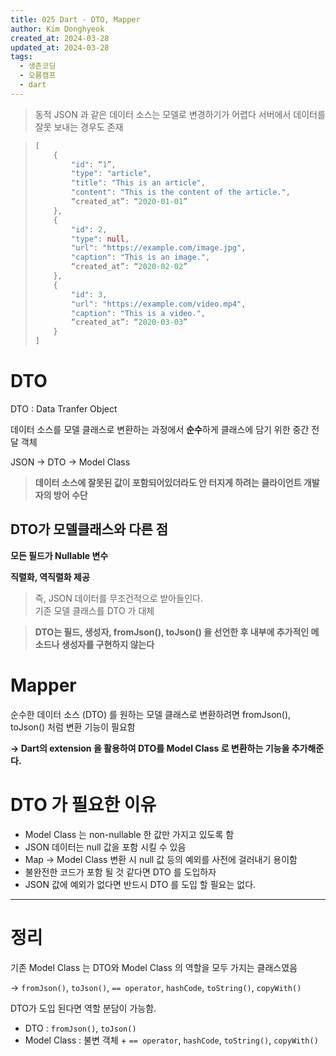 ```yaml
---
title: 025 Dart - DTO, Mapper
author: Kim Donghyeok
created_at: 2024-03-28
updated_at: 2024-03-28
tags:
  - 생존코딩
  - 오름캠프
  - dart
---
```


> 동적 JSON 과 같은 데이터 소스는 모델로 변경하기가 어렵다
> 서버에서 데이터를 잘못 보내는 경우도 존재

> ```dart
> [
>     {
>         "id": “1”,
>         "type": "article",
>         "title": "This is an article",
>         "content": "This is the content of the article.",
>         “created_at”: “2020-01-01”
>     },
>     {
>         "id": 2,
>         "type": null,
>         "url": "https://example.com/image.jpg",
>         "caption": "This is an image.",
>         “created_at”: “2020-02-02”
>     },
>     {
>         "id": 3,
>         "url": "https://example.com/video.mp4",
>         "caption": "This is a video.",
>         “created_at”: “2020-03-03”
>     }
> ]
>```

# DTO

DTO : Data Tranfer Object

데이터 소스를 모델 클래스로 변환하는 과정에서 **순수**하게 클래스에 담기 위한 중간 전달 객체

JSON -> DTO -> Model Class

> **데이터 소스에 잘못된 값이 포함되어있더라도 안 터지게 하려는 클라이언트 개발자의 방어 수단**

## DTO가 모델클래스와 다른 점

  **모든 필드가 Nullable 변수**
  
 **직렬화, 역직렬화 제공**

> 즉, JSON 데이터를 무조건적으로 받아들인다.  
> 기존 모델 클래스를 DTO 가 대체  

> **DTO는 필드, 생성자, fromJson(), toJson() 을 선언한 후 내부에 추가적인 메소드나 생성자를 구현하지 않는다**

# Mapper

순수한 데이터 소스 (DTO) 를 원하는 모델 클래스로 변환하려면 fromJson(), toJson() 처럼 변환 기능이 필요함

**→ Dart의 extension 을 활용하여 DTO를 Model Class 로 변환하는 기능을 추가해준다.**

# DTO 가 필요한 이유

- Model Class 는 non-nullable 한 값만 가지고 있도록 함
- JSON 데이터는 null 값을 포함 시킬 수 있음
- Map -> Model Class 변환 시 null 값 등의 예외를 사전에 걸러내기 용이함
- 불완전한 코드가 포함 될 것 같다면 DTO 를 도입하자
- JSON 값에 예외가 없다면 반드시 DTO 를 도입 할 필요는 없다.

---

# 정리

기존 Model Class 는 DTO와 Model Class 의 역할을 모두 가지는 클래스였음

→ `fromJson()`, `toJson()`, `== operator`, `hashCode`, `toString()`, `copyWith()`

DTO가 도입 된다면 역할 분담이 가능함.

- DTO : `fromJson()`, `toJson()`
- Model Class : 불변 객체 + `== operator`, `hashCode`, `toString()`, `copyWith()`
